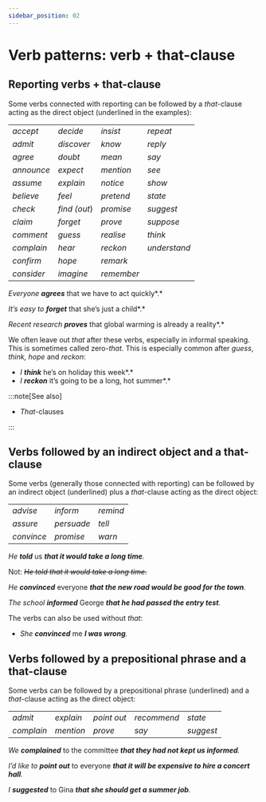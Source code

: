 ```yaml
---
sidebar_position: 02
---
```


# Verb patterns: verb + that-clause

## Reporting verbs + that-clause

Some verbs connected with reporting can be followed by a *that*\-clause acting as the direct object (underlined in the examples):

<table><tbody><tr valign="top"><td><i>accept</i></td><td><i>decide</i></td><td><i>insist</i></td><td><i>repeat</i></td></tr><tr valign="top"><td><i>admit</i></td><td><i>discover</i></td><td><i>know</i></td><td><i>reply</i></td></tr><tr valign="top"><td><i>agree</i></td><td><i>doubt</i></td><td><i>mean</i></td><td><i>say</i></td></tr><tr valign="top"><td><i>announce</i></td><td><i>expect</i></td><td><i>mention</i></td><td><i>see</i></td></tr><tr valign="top"><td><i>assume</i></td><td><i>explain</i></td><td><i>notice</i></td><td><i>show</i></td></tr><tr valign="top"><td><i>believe</i></td><td><i>feel</i></td><td><i>pretend</i></td><td><i>state</i></td></tr><tr valign="top"><td><i>check</i></td><td><i>find (out</i>)</td><td><i>promise</i></td><td><i>suggest</i></td></tr><tr valign="top"><td><i>claim</i></td><td><i>forget</i></td><td><i>prove</i></td><td><i>suppose</i></td></tr><tr valign="top"><td><i>comment</i></td><td><i>guess</i></td><td><i>realise</i></td><td><i>think</i></td></tr><tr valign="top"><td><i>complain</i></td><td><i>hear</i></td><td><i>reckon</i></td><td><i>understand</i></td></tr><tr valign="top"><td><i>confirm</i></td><td><i>hope</i></td><td><i>remark</i></td><td><br/></td></tr><tr valign="top"><td><i>consider</i></td><td><i>imagine</i></td><td><i>remember</i></td><td><br/></td></tr></tbody></table>

*Everyone* ***agrees*** that we have to act quickly*.*

*It’s easy to* ***forget*** that she’s just a child*.*

*Recent research* ***proves*** that global warming is already a reality*.*

We often leave out *that* after these verbs, especially in informal speaking. This is sometimes called zero-*that*. This is especially common after *guess*, *think, hope* and *reckon*:

- *I* ***think*** he’s on holiday this week*.*
- *I* ***reckon*** it’s going to be a long, hot summer*.*

:::note[See also]

- *That*\-clauses

:::

## Verbs followed by an indirect object and a that-clause

Some verbs (generally those connected with reporting) can be followed by an indirect object (underlined) plus a *that*\-clause acting as the direct object:

<table><tbody><tr valign="top"><td><i>advise</i></td><td><i>inform</i></td><td><i>remind</i></td></tr><tr valign="top"><td><i>assure</i></td><td><i>persuade</i></td><td><i>tell</i></td></tr><tr valign="top"><td><i>convince</i></td><td><i>promise</i></td><td><i>warn</i></td></tr></tbody></table>

*He **told*** us ***that it would take a long time**.*

Not: *~~He told that it would take a long time.~~*

*He **convinced*** everyone ***that the new road would be good for the town**.*

*The school **informed*** George ***that he had passed the entry test**.*

The verbs can also be used without *that*:

- *She **convinced*** me ***I was wrong**.*

## Verbs followed by a prepositional phrase and a that-clause

Some verbs can be followed by a prepositional phrase (underlined) and a *that*\-clause acting as the direct object:

<table><tbody><tr valign="top"><td><i>admit</i></td><td><i>explain</i></td><td><i>point out</i></td><td><i>recommend</i></td><td><i>state</i></td></tr><tr valign="top"><td><i>complain</i></td><td><i>mention</i></td><td><i>prove</i></td><td><i>say</i></td><td><i>suggest</i></td></tr></tbody></table>

*We **complained*** to the committee ***that they had not kept us informed**.*

*I’d like to **point out*** to everyone ***that it will be expensive to hire a concert hall**.*

*I **suggested*** to Gina ***that she should get a summer job**.*
